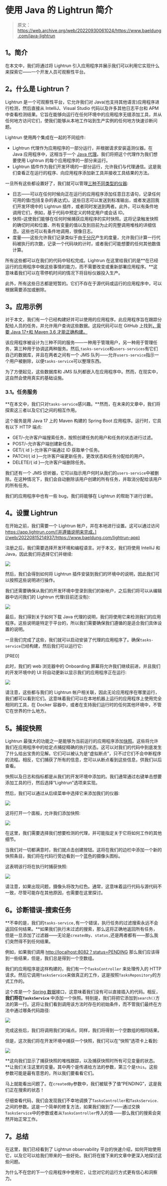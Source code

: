 # 使用 Java 的 Lightrun 简介

> 原文：<https://web.archive.org/web/20220930061024/https://www.baeldung.com/java-lightrun>

## **1。简介**

在本文中，我们将通过将 Lightrun 引入应用程序并展示我们可以利用它实现什么来探索它——一个开发人员可观察性平台。

## **2。什么是 Lightrun？**

Lightrun 是一个可观察性平台，它允许我们对 Java(也支持其他语言)应用程序进行检测，然后直接从 IntelliJ、Visual Studio 代码以及许多其他日志平台和 APM 中查看检测结果。它旨在能够向运行在任何环境中的应用程序无缝添加工具，并从任何地方访问它们，使我们能够从本地工作站到生产实例的任何地方快速诊断问题。

Lightrun 使用两个集成在一起的不同组件:

*   Lightrun 代理作为应用程序的一部分运行，并根据请求安装遥测仪器。在 Java 应用程序中，这相当于一个 [Java 代理](/web/20220815214937/https://www.baeldung.com/java-instrumentation)。我们将把这个代理作为我们想要使用 Lightrun 的每个应用程序的一部分来运行。
*   Lightrun 插件作为我们开发环境的一部分运行，允许我们与代理通信。这是我们查看正在运行的程序、向应用程序添加新工具并接收工具结果的方法。

一旦所有这些都设置好了，我们就可以管理[三种不同类型的仪器](/web/20220815214937/https://www.baeldung.com/lightrun-actions):

*   日志——可以在任何时候向正在运行的应用程序添加任意日志语句，记录任何可用的值(包括复杂的表达式)。这些日志可以发送到标准输出，或者发送回我们开发环境中的 Lightrun 插件，或者同时发送到两者。此外，可以有条件地调用它们，例如，基于代码中预定义的特定用户或会话 ID。
*   快照–这使我们能够在任何时候捕获应用程序的实时快照。这将记录触发快照的确切时间和位置、所有变量的值以及到目前为止的完整调用堆栈的详细信息。这些也可以有条件地调用，很像日志。
*   度量——这些允许我们记录类似于由[千分尺](/web/20220815214937/https://www.baeldung.com/micrometer)产生的度量，允许我们计算一行代码被执行的次数，记录一个代码块的计时，或者我们可能想要的任何其他数值计算。

所有这些都可以在我们的代码中轻松完成。Lightrun 在这里给我们的是**在已经运行的应用程序中做这些事情的能力，而不需要改变或重新部署应用程序。**这意味着我们可以在零停机时间的情况下将目标仪器投入生产。

此外，所有这些日志都是短暂的。它们不存在于源代码或运行的应用程序中，可以根据需要添加或删除。

## **3。应用示例**

对于本文，我们有一个已经构建好并可以使用的应用程序。此应用程序旨在跟踪分配给人员的任务，并允许用户查询这些数据。这段代码可以在 GitHub 上找到[，需要 Java 17+和 Maven 3.6 才能正确构建。](https://web.archive.org/web/20220815214937/https://github.com/eugenp/tutorials/tree/master/lightrun)

该应用程序被设计为三种不同的服务——一种用于管理用户，另一种用于管理任务，第三种用于协调这两种服务。然后,`tasks-service`和`users-services`有它们自己的数据库，并且在两者之间有一个 JMS 队列——允许`users-service`指示一个用户被删除，以便`tasks-service`可以整理东西。

为了方便起见，这些数据库和 JMS 队列都嵌入在应用程序中。然而，在现实中，这自然会使用真实的基础设施。

### **3.1。任务服务**

**在本文中，我们只对`tasks-service`感兴趣。**然而，在未来的文章中，我们将探索这三者以及它们之间的相互作用。

这个服务是用 Java 17 上的 Maven 构建的 Spring Boot 应用程序。运行时，它具有以下 HTTP 端点:

*   GET/–允许客户端搜索任务，按照创建任务的用户和任务的状态进行过滤。
*   POST/–允许客户端创建新任务。
*   GET/{ id }-允许客户端通过 ID 获取单个任务。
*   PATCH/{ id }—允许客户端更新任务，更改状态和任务分配给的用户。
*   DELETE/{ id }—允许客户端删除任务。

我们还有一个 JMS 侦听器，它可以指示用户何时从我们的`users-service`中被删除。在这种情况下，我们会自动删除该用户创建的所有任务，并取消分配给该用户的所有任务。

我们的应用程序中也有一些 bug，我们将能够在 Lightrun 的帮助下进行诊断。

## **4。设置 Lightrun**

在开始之前，我们需要一个 Lightrun 帐户，并在本地进行设置。这可以通过访问 https://app.lightrun.com/[并遵循说明来完成。](/web/20220815214937/https://www.baeldung.com/lightrun-app)

注册之后，我们需要选择开发环境和编程语言。对于本文，我们将使用 IntelliJ 和 Java，因此我们将选择它们并继续:

[![](img/1483bf76d0107f0208cd2cc8f0643240.png)](/web/20220815214937/https://www.baeldung.com/wp-content/uploads/2022/06/lightrun-setup.png)

然后，我们会得到如何将 Lightrun 插件安装到我们的环境中的说明，因此我们可以按照这些说明进行操作。

我们还需要确保从我们的开发环境中登录到我们的新帐户，之后我们将可以从编辑器中访问我们的 Lightrun 代理(目前还没有):

[![](img/5c8362100bc7e5c29a910adf69807043.png)](/web/20220815214937/https://www.baeldung.com/wp-content/uploads/2022/06/lightrun-connect.png)

最后，我们得到关于如何下载 Java 代理的说明，我们将使用它来检测我们的应用程序。这些说明是特定于平台的，所以我们需要确保我们遵循的是适合我们具体设置的说明。

一旦我们完成了这些，我们就可以启动安装了代理的应用程序了。确保`tasks-service`已经构建，然后我们可以运行它:

[PRE0]

此时，我们的 web 浏览器中的 Onboarding 屏幕将允许我们继续前进，并且我们的开发环境中的 UI 将自动更新以显示我们的应用程序正在运行:

[![](img/94f72116fc2155d136634115afb833f3.png)](/web/20220815214937/https://www.baeldung.com/wp-content/uploads/2022/06/lightrun-connected.png)

请注意，这些都与我们的 Lightrun 帐户相关联，因此无论应用程序在哪里运行，我们都可以看到它们。这意味着我们可以在本地机器上运行的应用程序上使用完全相同的工具，在 Docker 容器中，或者在支持我们运行时的任何其他环境中，不管它在世界的什么地方。

## **5。捕捉快照**

Lightrun 最强大的功能之一是能够为当前运行的应用程序添加[快照](/web/20220815214937/https://www.baeldung.com/lightrun-snapshots)。这些将允许我们在应用程序中的给定点捕捉精确的执行状态。这可以对我们的代码中到底发生了什么给出宝贵的见解。它们可以被认为是“虚拟断点”，只不过它们不会中断程序的流程。相反，它们捕获了所有的信息，您可以从断点看到这些信息，供我们以后查看。

快照以及日志和指标都是从我们的开发环境中添加的。我们通常通过右键单击想要添加工具的行，然后选择“Lightrun”选项来实现。

然后，我们可以通过从后续菜单中选择它来添加我们的仪器:

[![](img/6a42f73c66adf0a229cc2292bf14bf60.png)](/web/20220815214937/https://www.baeldung.com/wp-content/uploads/2022/06/lightrun-snapshots.png)

这将打开一个面板，允许我们添加快照:

[![](img/20a1b3a586c7c7fb52b068ac7370d4c2.png)](/web/20220815214937/https://www.baeldung.com/wp-content/uploads/2022/06/lightrun-create-snapshot.png)

在这里，我们需要选择我们想要检测的代理，并可能指定关于它将如何工作的其他细节。

当我们对一切都满意时，我们就点击创建按钮。这将在我们的边栏中添加一个新的快照条目，我们将在代码行旁边看到一个蓝色的摄像头图标。

这表明该行将在执行时捕获快照:

[![](img/0ea8151606e4948ca4c56d73258d75f8.png)](/web/20220815214937/https://www.baeldung.com/wp-content/uploads/2022/06/lightrun-snapshot-entry.png)

请注意，如果出现问题，摄像头将改为红色。通常，这意味着运行代码与源代码不一致，尽管可能存在其他原因，也需要在这里探讨。

## **6。诊断错误-搜索任务**

**不幸的是，我们的`tasks-service,`有一个错误，执行任务的过滤搜索永远不会返回任何结果。**如果我们执行未过滤的搜索，那么这将正确地返回所有任务，但是一旦添加了过滤器——无论是`createdBy`、`status,`还是两者都有——那么我们突然得不到任何结果。

例如，如果我们调用 [http://localhost:8082？status=PENDING](https://web.archive.org/web/20220815214937/http://localhost:8082/?status=PENDING) 那么我们应该得到一些结果，但是，我们总是得到一个空数组。

我们的应用程序是这样构建的，我们有一个`TasksController` 来处理传入的 HTTP 请求。然后它调用`TasksService`来做真正的工作，这是按照`TasksRepository`的方式工作的。

这个库是一个 [Spring 数据](/web/20220815214937/https://www.baeldung.com/the-persistence-layer-with-spring-data-jpa)接口，这意味着我们没有可以直接插入的代码。相反，**我们将在`TasksService`** 中添加一个快照。特别是，我们将把它添加到`search()`方法的第一行。这将让我们看到调用该方法时存在的初始条件，而不管我们最终在方法中通过哪条代码路径:

[![](img/700bd27de344fac8482965d0c120e35f.png)](/web/20220815214937/https://www.baeldung.com/wp-content/uploads/2022/06/lightrun-add-snapshot.png)

完成这些后，我们将调用我们的端点。同样，我们将得到一个空数组的相同结果。

但是，这次我们将在开发环境中捕获一个快照，我们可以在“快照”选项卡上看到:

[![](img/aa6a9fd8fe772981cb1e3bc11c175c17.png)](/web/20220815214937/https://www.baeldung.com/wp-content/uploads/2022/06/lightrun-snapshots-tab.png)

**这向我们显示了捕获快照的堆栈跟踪，以及捕获快照时所有可见变量的状态。**让我们关注这里的变量。其中两个是传递给方法的参数，第三个是`this`。这些参数可能是最有意思的，所以我们要看看它们。

马上就能看出问题了。在`createdBy`参数中，我们被赋予了值“PENDING”，这是我们正在搜索的状态！

仔细查看代码，我们会发现我们不幸地调换了`TasksController`和`TasksService.` 之间的参数。这是一个简单的修复方法，如果我们做到了——通过交换`TasksService`中的参数或者从`TasksController`传入的值——那么我们的搜索会突然开始正常工作。

## **7。总结**

在这里，我们已经看到了 Lightrun observability 平台的快速介绍，如何开始使用它，以及它可以给我们带来的一些好处。我们将在接下来的文章中更深入地探讨这些问题。

为什么不在您的下一个应用程序中使用它，让您对它的运行方式更有信心和洞察力。